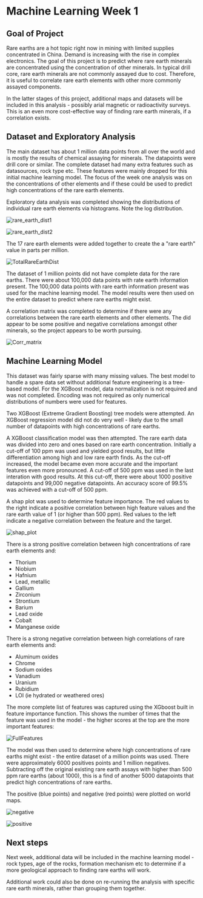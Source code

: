 # Machine Learning Week 1

## Goal of Project

Rare earths are a hot topic right now in mining with limited supplies concentrated in China.  Demand is increasing with the rise in complex electronics. The goal of this project is to predict where rare earth minerals are concentrated using the concentration of other minerals.  In typical drill core, rare earth minerals are not commonly assayed due to cost. Therefore, it is useful to correlate rare earth elements with other more commonly assayed components. 

In the latter stages of this project, additional maps and datasets will be included in this analysis - possibly arial magnetic or radioactivity surveys.  This is an even more cost-effective way of finding rare earth minerals, if a correlation exists. 

## Dataset and Exploratory Analysis

The main dataset has about 1 million data points from all over the world and is mostly the results of chemical assaying for minerals.  The datapoints were drill core or similar. The complete dataset had many extra features such as datasources, rock type etc.  These features were mainly dropped for this initial machine learning model. 
The focus of the week one analysis was on the concentrations of other elements and if these could be used to predict high concentrations of the rare earth elements.

Exploratory data analysis was completed showing the distributions of individual rare earth elements via histograms.  Note the log distribution. 

![rare_earth_dist1](https://github.com/sholkojr/Rare_Earth_Metal_Mining/blob/janice/Graphics/rareearthdist1.png)

![rare_earth_dist2](https://github.com/sholkojr/Rare_Earth_Metal_Mining/blob/janice/Graphics/rare_earth_dist2.png)

The 17 rare earth elements were added together to create the a "rare earth" value in parts per million. 

![TotalRareEarthDist](https://github.com/sholkojr/Rare_Earth_Metal_Mining/blob/janice/Graphics/TotalRareEarthDist.png)

 The dataset of 1 million points did not have complete data for the rare earths.  There were about 100,000 data points with rate earth information present.
The 100,000 data points with rare earth information present was used for the machine learning model.  The model results were then used on the entire dataset to predict where rare earths might exist. 

A correlation matrix was completed to determine if there were any correlations between the rare earth elements and other elements. The did appear to be some positive and negative correlations amongst other minerals, so the project appears to be worth pursuing. 

![Corr_matrix](https://github.com/sholkojr/Rare_Earth_Metal_Mining/blob/janice/Graphics/Corr_matrix.png)


## Machine Learning Model 

This dataset was fairly sparse with many missing values.  The best model to handle a spare data set without additional feature engineering is a tree-based model. For the XGBoost model, data normalization is not required and was not completed. Encoding was not required as only numerical distributions of numbers were used for features. 

Two XGBoost (Extreme Gradient Boosting) tree models were attempted.  An XGBoost regression model did not do very well - likely due to the small number of datapoints with high concentrations of rare earths.

A XGBoost classification model was then attempted. The rare earth data was divided into zero and ones based on rare earth concentration.  Initially a cut-off of 100 ppm was used and yielded good results, but little differentiation among high and low rare earth finds.  As the cut-off increased, the model became even more accurate and the important features even more pronounced.  A cut-off of 500 ppm was used in the last interation with good results. At this cut-off, there were about 1000 positive datapoints and 99,000 negative datapoints.  An accuracy score of 99.5% was achieved with a cut-off of 500 ppm.

A shap plot was used to determine feature importance.  The red values to the right indicate a positive correlation between high feature values and the rare earth value of 1 (or higher than 500 ppm).  Red values to the left indicate a negative correlation between the feature and the target.

![shap_plot](https://github.com/sholkojr/Rare_Earth_Metal_Mining/blob/janice/Graphics/Shap.png)

There is a strong positive correlation between high concentrations of rare earth elements and: 
- Thorium
- Niobium
- Hafnium
- Lead, metallic
- Gallium
- Zirconium
- Strontium
- Barium
- Lead oxide
- Cobalt
- Manganese oxide

There is a strong negative correlation between high correlations of rare earth elements and: 
- Aluminum oxides
- Chrome
- Sodium oxides
- Vanadium
- Uranium
- Rubidium
- LOI (ie hydrated or weathered ores)

The more complete list of features was captured using the XGboost built in feature importance function.  This shows the number of times that the feature was used in the model - the higher scores at the top are the more important features: 

![FullFeatures](https://github.com/sholkojr/Rare_Earth_Metal_Mining/blob/janice/Graphics/Features.png)

The model was then used to determine where high concentrations of rare earths might exist - the entire dataset of a million points was used.  There were approximately 6000 positives points and 1 million negatives.  Subtracting off the original existing rare earth assays with higher than 500 ppm rare earths (about 1000), this is a find of another 5000 datapoints that predict high concentrations of rare earths.  

The positive (blue points) and negative (red points) were plotted on world maps. 

![negative](https://github.com/sholkojr/Rare_Earth_Metal_Mining/blob/janice/Graphics/Negative.png)

![positive](https://github.com/sholkojr/Rare_Earth_Metal_Mining/blob/janice/Graphics/Positive.png)


## Next steps

Next week, additional data will be included in the machine learning model - rock types, age of the rocks, formation mechanism etc to determine if a more geological approach to finding rare earths will work.  

Additional work could also be done on re-running the analysis with specific rare earth minerals, rather than grouping them together. 



















